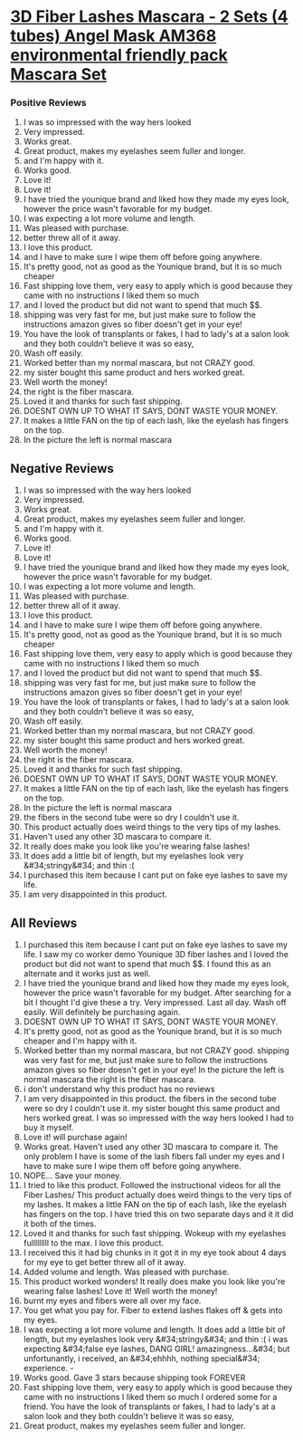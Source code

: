 # [3D Fiber Lashes Mascara - 2 Sets (4 tubes) Angel Mask AM368 environmental friendly pack Mascara Set](https://products.checkmycream.com/products/3D-Fiber-Lashes-Mascara-2-Sets-(4-tubes)-Angel-Mask-AM368-environmental-friendly-pack-Mascara-Set.html)

### Positive Reviews

<ol>
      <li>I was so impressed with the way hers looked</li>
      <li>Very impressed.  </li>
      <li>Works great.</li>
      <li>Great product, makes my eyelashes seem fuller and longer.</li>
      <li>and I&#x27;m happy with it.</li>
      <li>Works good.  </li>
      <li>Love it!  </li>
      <li>Love it!</li>
      <li>I have tried the younique brand and liked how they made my eyes look, however the price wasn&#x27;t favorable for my budget.</li>
      <li>I was expecting a lot more volume and length.</li>
      <li>Was pleased with purchase.</li>
      <li>better threw all of it away.</li>
      <li>I love this product.</li>
      <li>and I have to make sure I wipe them off before going anywhere.</li>
      <li>It&#x27;s pretty good, not as good as the Younique brand, but it is so much cheaper</li>
      <li>Fast shipping love them, very easy to apply which is good because they came with no instructions I liked them so much</li>
      <li>and I loved the product but did not want to spend that much $$.</li>
      <li>shipping was very fast for me, but just make sure to follow the instructions amazon gives so fiber doesn&#x27;t get in your eye!</li>
      <li>You have the look of transplants or fakes, I had to lady&#x27;s at a salon look and they both couldn&#x27;t believe it was so easy,</li>
      <li>Wash off easily.  </li>
      <li>Worked better than my normal mascara, but not CRAZY good.</li>
      <li>my sister bought this same product and hers worked great.  </li>
      <li>Well worth the money!</li>
      <li>the right is the fiber mascara.</li>
      <li>Loved it and thanks for such fast shipping.</li>
      <li>DOESNT OWN UP TO WHAT IT SAYS, DONT WASTE YOUR MONEY.</li>
      <li>It makes a little FAN on the tip of each lash, like the eyelash has fingers on the top.</li>
      <li>In the picture the left is normal mascara</li>
</ol>


<h2>Negative Reviews</h2>
<ol>
<li> I was so impressed with the way hers looked</li>
<li> Very impressed.  </li>
<li> Works great.</li>
<li> Great product, makes my eyelashes seem fuller and longer.</li>
<li> and I&#x27;m happy with it.</li>
<li> Works good.  </li>
<li> Love it!  </li>
<li> Love it!</li>
<li> I have tried the younique brand and liked how they made my eyes look, however the price wasn&#x27;t favorable for my budget.</li>
<li> I was expecting a lot more volume and length.</li>
<li> Was pleased with purchase.</li>
<li> better threw all of it away.</li>
<li> I love this product.</li>
<li> and I have to make sure I wipe them off before going anywhere.</li>
<li> It&#x27;s pretty good, not as good as the Younique brand, but it is so much cheaper</li>
<li> Fast shipping love them, very easy to apply which is good because they came with no instructions I liked them so much</li>
<li> and I loved the product but did not want to spend that much $$.</li>
<li> shipping was very fast for me, but just make sure to follow the instructions amazon gives so fiber doesn&#x27;t get in your eye!</li>
<li> You have the look of transplants or fakes, I had to lady&#x27;s at a salon look and they both couldn&#x27;t believe it was so easy,</li>
<li> Wash off easily.  </li>
<li> Worked better than my normal mascara, but not CRAZY good.</li>
<li> my sister bought this same product and hers worked great.  </li>
<li> Well worth the money!</li>
<li> the right is the fiber mascara.</li>
<li> Loved it and thanks for such fast shipping.</li>
<li> DOESNT OWN UP TO WHAT IT SAYS, DONT WASTE YOUR MONEY.</li>
<li> It makes a little FAN on the tip of each lash, like the eyelash has fingers on the top.</li>
<li> In the picture the left is normal mascara</li>
<li> the fibers in the second tube were so dry I couldn&#x27;t use it.</li>
<li> This product actually does weird things to the very tips of my lashes.</li>
<li> Haven&#x27;t used any other 3D mascara to compare it.</li>
<li> It really does make you look like you&#x27;re wearing false lashes!  </li>
<li> It does add a little bit of length, but my eyelashes look very &amp;#34;stringy&amp;#34; and thin :(</li>
<li> I purchased this item because I cant put on fake eye lashes to save my life.</li>
<li> I  am very disappointed in this product.</li>
</ol>

<h2>All Reviews</h2>

<ol>
    <li> I purchased this item because I cant put on fake eye lashes to save my life. I saw my co worker demo Younique 3D fiber lashes and I loved the product but did not want to spend that much $$. I found this as an alternate and it works just as well.</li>
    <li> I have tried the younique brand and liked how they made my eyes look, however the price wasn&#x27;t favorable for my budget. After searching for a bit I thought I&#x27;d give these a try.  Very impressed.  Last all day. Wash off easily.  Will definitely be purchasing again.</li>
    <li> DOESNT OWN UP TO WHAT IT SAYS, DONT WASTE YOUR MONEY.</li>
    <li> It&#x27;s pretty good, not as good as the Younique brand, but it is so much cheaper and I&#x27;m happy with it.</li>
    <li> Worked better than my normal mascara, but not CRAZY good. shipping was very fast for me, but just make sure to follow the instructions amazon gives so fiber doesn&#x27;t get in your eye! In the picture the left is normal mascara the right is the fiber mascara.</li>
    <li> i don&#x27;t understand why this product has no reviews</li>
    <li> I  am very disappointed in this product. the fibers in the second tube were so dry I couldn&#x27;t use it. my sister bought this same product and hers worked great.  I was so impressed with the way hers looked I had to buy it myself.</li>
    <li> Love it! will purchase again!</li>
    <li> Works great. Haven&#x27;t used any other 3D mascara to compare it. The only problem I have is some of the lash fibers fall under my eyes and I have to make sure I wipe them off before going anywhere.</li>
    <li> NOPE... Save your money.</li>
    <li> I tried to like this product. Followed the instructional videos for all the Fiber Lashes/ This product actually does weird things to the very tips of my lashes. It makes a little FAN on the tip of each lash, like the eyelash has fingers on the top. I have tried this on two separate days and it it did it both of the times.</li>
    <li> Loved it and thanks for such fast shipping. Wokeup with my eyelashes fulllllllll to the max. I love this product.</li>
    <li> I received this it had big chunks in it got it in my eye took about 4 days for my eye to get better threw all of it away.</li>
    <li> Added volume and length. Was pleased with purchase.</li>
    <li> This product worked wonders!  It really does make you look like you&#x27;re wearing false lashes!  Love it!  Well worth the money!</li>
    <li> burnt my eyes and fibers were all over my face.</li>
    <li> You get what you pay for.  Fiber to extend lashes flakes off &amp; gets into my eyes.</li>
    <li> I was expecting a lot more volume and length. It does add a little bit of length, but my eyelashes look very &amp;#34;stringy&amp;#34; and thin :( i was expecting &amp;#34;false eye lashes, DANG GIRL! amazingness...&amp;#34; but unfortunantly, i received, an &amp;#34;ehhhh, nothing special&amp;#34; experience. -</li>
    <li> Works good.  Gave 3 stars because shipping took FOREVER</li>
    <li> Fast shipping love them, very easy to apply which is good because they came with no instructions I liked them so much I ordered some for a friend. You have the look of transplants or fakes, I had to lady&#x27;s at a salon look and they both couldn&#x27;t believe it was so easy,</li>
    <li> Great product, makes my eyelashes seem fuller and longer.</li>
</ol>




